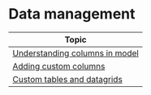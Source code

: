 # Data management

| Topic                                                                               |
| ----------------------------------------------------------------------------------- |
| [Understanding columns in model](data-management/understanding-columns-in-model)    |
| [Adding custom columns](data-management/adding-custom-columns)                      |
| [Custom tables and datagrids](data-management/create-own-data-grid-table-component) |
